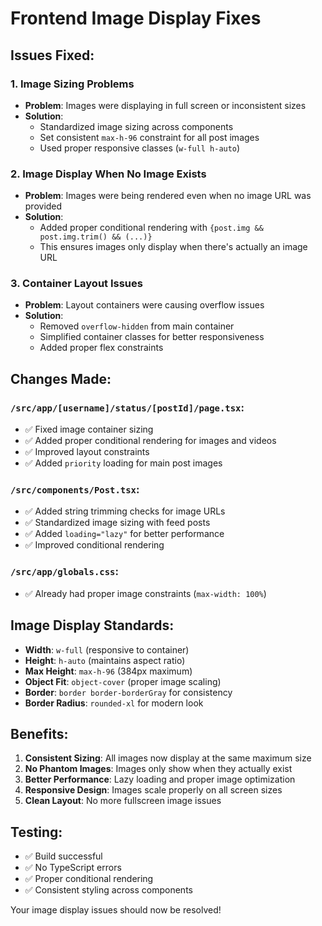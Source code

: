 # Frontend Image Display Fixes

## Issues Fixed:

### 1. **Image Sizing Problems**
- **Problem**: Images were displaying in full screen or inconsistent sizes
- **Solution**: 
  - Standardized image sizing across components
  - Set consistent `max-h-96` constraint for all post images
  - Used proper responsive classes (`w-full h-auto`)

### 2. **Image Display When No Image Exists**
- **Problem**: Images were being rendered even when no image URL was provided
- **Solution**: 
  - Added proper conditional rendering with `{post.img && post.img.trim() && (...)}`
  - This ensures images only display when there's actually an image URL

### 3. **Container Layout Issues**
- **Problem**: Layout containers were causing overflow issues
- **Solution**:
  - Removed `overflow-hidden` from main container
  - Simplified container classes for better responsiveness
  - Added proper flex constraints

## Changes Made:

### `/src/app/[username]/status/[postId]/page.tsx`:
- ✅ Fixed image container sizing
- ✅ Added proper conditional rendering for images and videos
- ✅ Improved layout constraints
- ✅ Added `priority` loading for main post images

### `/src/components/Post.tsx`:
- ✅ Added string trimming checks for image URLs
- ✅ Standardized image sizing with feed posts
- ✅ Added `loading="lazy"` for better performance
- ✅ Improved conditional rendering

### `/src/app/globals.css`:
- ✅ Already had proper image constraints (`max-width: 100%`)

## Image Display Standards:
- **Width**: `w-full` (responsive to container)
- **Height**: `h-auto` (maintains aspect ratio)
- **Max Height**: `max-h-96` (384px maximum)
- **Object Fit**: `object-cover` (proper image scaling)
- **Border**: `border border-borderGray` for consistency
- **Border Radius**: `rounded-xl` for modern look

## Benefits:
1. **Consistent Sizing**: All images now display at the same maximum size
2. **No Phantom Images**: Images only show when they actually exist
3. **Better Performance**: Lazy loading and proper image optimization
4. **Responsive Design**: Images scale properly on all screen sizes
5. **Clean Layout**: No more fullscreen image issues

## Testing:
- ✅ Build successful
- ✅ No TypeScript errors
- ✅ Proper conditional rendering
- ✅ Consistent styling across components

Your image display issues should now be resolved!
